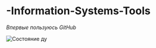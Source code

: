 # -Information-Systems-Tools
*Впервые пользуюсь GitHub*

![Состояние ду](https://img2.rudalle.ru/images/96/3e/74/963e747a08c94bb2af414ce5ed1d0778_00000.jpg)
